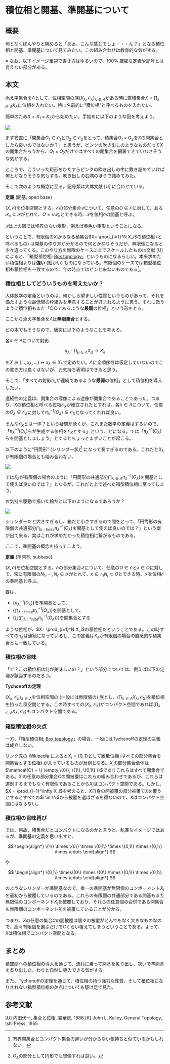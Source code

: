 # 積位相と開基、準開基について

## 概要

何となくぼんやりと眺めると「あぁ、こんな感じでしょ・・・ん？」となる積位相と開基、準開基について見てみたい。この組み合わせは教育的な気がする。

※ なお、以下イメージ重視で書き方はゆるいので、100% 厳密な定義や記号とは言えない部分がある。

## 本文

添え字集合を$\Lambda$として、位相空間の族$(X_\lambda, \mathcal{O}_\lambda)_{\lambda \in \Lambda}$がある時に直積集合$X = \prod_{\lambda \in \Lambda} X_\lambda$に位相を入れたい。特に名前的に“積位相”と呼べるものを入れたい。

簡単のため$X = X_1 \times X_2$から始めたい。手始めに以下のような図を考えよう。

![](product-topology/box.png)

まず安直に「開集合$O_1 \in \mathcal{O}_1$と$O_2 \in \mathcal{O}_2$をとって、積集合$O_1 \times O_2$を$X$の開集合としたら良いのではないか？」と思うが、ピンクの吹き出しのようなものだって$X$の開集合だろうから、$O_1 \times O_2$だけではすべての開集合を網羅できていなさそうな気がする。

ところで、こういった矩形をひたすらピンクの吹き出しの中に敷き詰めていけば何とかなりそうな気もする。吹き出しの右隅のほうで詰めてみた。

そこで次のような概念に至る。記号類は大体文献 [U] に合わせている。

**定義** (開基; open base)

$(X, \mathscr{O})$を位相空間とする。$\mathscr{O}$の部分集合$\mathscr{P}$について、任意の$O \in \mathscr{O}$に対して、ある$\mathscr{P}_o \subset \mathscr{P}$がとれて、$O = \cup \mathscr{P}_o$とできる時、$\mathscr{P}$を位相$\mathscr{O}$の開基と呼ぶ。

$\mathscr{P}$は上の図では境界のない矩形、例えば黄色い矩形ということになる。

ということで、有限個の$X_i$からなる積集合$X= \prod_{i=1}^N X_i$の積位相 (と呼べるもの) は開基の作り方が分かるので何とかなりそうだが、無限個になると少々違ってくる。このやり方を無限のケースにまでスケールしたものは文献 [U]によると、「箱型積位相; [Box topology](https://en.wikipedia.org/wiki/Box_topology)」というものになるらしい。本来求めたい積位相よりは**強い** (細かい) ものになっている。有限個のケースでは箱型積位相も積位相も一致するので、今の時点ではピンと来ないものである[^1]。

[^1]: 有界閉集合とコンパクト集合の違いが分からない気持ちと似ているかもしれない。

### 積位相としてどういうものを考えたいか？

大体数学の定義というのは、何かしら望ましい性質というものがあって、それを満たすような最低限の枠組みを用意することが好まれるように思う。それに倣うように積位相もまた「○○であるような**最弱**の位相」という形をとる。

ここから添え字集合を$\Lambda$は**無限集合**とする。

どの本でもそうなので、唐突に以下のようなことを考える。

各$\lambda \in \Lambda$について射影

$$
\pi_\lambda: \prod_{\mu \in \Lambda} X_\mu \to X_\lambda
$$

を$X \ni (\ldots, x_\lambda, \ldots) \mapsto x_\lambda \in X_\lambda$で定めたい。$\Lambda$に全順序性は仮定していないのでこの書き方は良くはないが、お気持ち表明はできると思う。

そこで、「すべての射影$\pi_\lambda$が連続であるような**最弱**の位相」として積位相を導入したい。

連続性の定義は、開集合の写像による逆像が開集合であることであった。つまり、$X$の積位相と呼べる位相$\mathcal{O}_X$が確立されたとすれば、各$\lambda \in \Lambda$について、任意の$O_\lambda \in \mathcal{O}_\lambda$に対して$\pi_\lambda^{-1}(O_\lambda) \in \mathcal{O}_X$となってくれれば良い。

そんな$\mathcal{O}_X$とは一体？という疑問が湧くが、これまた数学の定義はずるいので、「$\pi_\lambda^{-1}(O_\lambda)$らが生成する位相を$\mathcal{O}_X$とする」ということになる。では「$\pi_\lambda^{-1}(O_\lambda)$らを開基としましょう」とするとちょっとまずいことが起こる。

以下のように“円筒形” (シリンダー状)[^2] になって長すぎるのである。これだと$X_\lambda$が有限個の場合とも噛み合わない。

[^2]: $O_\lambda$の部分として円形でも想像すれば良い。

![](product-topology/cylinder.png)

では$X_\lambda$が有限個の場合のように「円筒形の共通部分$\bigcap_{\lambda \in \Lambda} \pi_\lambda^{-1}(O_\lambda)$を開基として使えば良いのでは？」となるが、これだと上で述べた箱型積位相に至ってしまう。

お気持ち駆動で描いた絵だと以下のようになるであろうか？

![](product-topology/cylinder_and_box.png)

シリンダーだと大きすぎるし、箱だと小さすぎるので間をとって、「円筒形の有限個の共通部分$\bigcap_{\lambda: \text{finite}} \pi_\lambda^{-1}(O_\lambda)$を開基として使えば良いのでは？」という案が出て来る。実はこれが求めたかった積位相に繋がるものである。

ここで、準開基の概念を持ってこよう。

**定義** (準開基; subbase)

$(X, \mathscr{O})$を位相空間とする。$\mathscr{O}$の部分集合$\mathscr{S}$について、任意の$O \in \mathscr{O}$と$x \in O$に対して、常に有限個の$N_1, \cdots, N_r \in \mathscr{S}$がとれて、$x \in \cap_i N_i \subset O$とできる時、$\mathscr{S}$を位相$\mathscr{O}$の準開基と呼ぶ。

要は、

- $\{ \pi_\lambda^{-1}(O_\lambda) \}$を準開基として、
- $\{ \bigcap_{\lambda: \text{finite}} \pi_\lambda^{-1}(O_\lambda) \}$を開基として、
- $\{ \bigcup \left(\bigcap_{\lambda: \text{finite}} \pi_\lambda^{-1}(O_\lambda)\right) \}$を開集合とする

ような位相が、$X= \prod_{i=1}^N X_i$の積位相だということである。この時すべての$\pi_\lambda$は連続になっているし、この定義は$X_\lambda$が有限個の場合の直感的な積集合とも一致している。

### 積位相の旨味

「で？この積位相は何が美味しいの？」という部分については、例えば以下の定理が該当するのだろう。

**Tychonoffの定理**

$(X_\lambda, \mathcal{O_\lambda})_{\lambda \in \Lambda}$を位相空間の (一般には無限個の) 族とし、$(\prod_{\lambda \in \Lambda} X_\lambda, \mathcal{O}_X)$を積位相を持った積空間とする。この時すべての$(X_\lambda, \mathcal{O_\lambda})$がコンパクト空間であれば$(\prod_{\lambda \in \Lambda} X_\lambda, \mathcal{O}_X)$もコンパクト空間である。

### 箱型積位相の欠点

一方、「箱型積位相; [Box topology](https://en.wikipedia.org/wiki/Box_topology)」の場合、一般にはTychonoffの定理の主張は成立しない。

リンク先の Wikipedia によると$X_i = \{0, 1\}$として離散位相 (すべての部分集合を開集合とする位相) が入っているものが反例となる。$X_i$の部分集合全体は$\mathcal{O} = \{ \empty,\{0\}, \{1\}, \{0,1\} \}$でありこれらはすべて開集合である。$X_i$の任意の部分集合$C$の開被覆はこれらの組み合わせであるが、これらは選別するまでもなく有限個であることから$X_i$はコンパクト空間である。しかし、$X = \prod_{i=1}^\infty X_i$を考えると、$X$自身の開被覆の部分被覆で$X$を覆うとするとすべての$i \in \N$から被覆を選ばざるを得ないので、$X$はコンパクト空間にはならない。

### 積位相の旨味再び

では、何故、積集合だとコンパクトになるのかと言うと、乱暴なイメージではあるが、準開基の定義を思い出すと、

$$
\begin{align*}
\{1\} \times \{0\} \times \{0,1\} \times \{0,1\} \times \{0,1\} \times \cdots
\end{align*}
$$

や

$$
\begin{align*}
\{0,1\} \times\{0\} \times \{0\} \times \{0,1\} \times \{0,1\} \times \cdots
\end{align*}
$$

のようなシリンダーが準開基なので、単一の準開基が無限個のコンポーネント$X_i$を最初から被覆しているのである。これらの有限個の共通部分である開基もまた無限個のコンポーネント$X_i$を被覆しており、それらの任意個の合併である開集合も無限個のコンポーネント$X_i$を被覆していることが分かる。

つまり、$X$の任意の集合$C$の開被覆は個々の被覆がとんでもなく大きなものなので、高々有限個を選ぶだけで$C$くらい覆えてしまうということである。よって、$X$は積位相でコンパクト空間となる。

## まとめ

積空間への積位相の導入を通じて、流れに乗って開基を炙り出し、次いで準開基を炙り出した。わりと自然に導入できる気がする。

また、Tychonoffの定理を通じて、積位相の持つ強力な性質、そして積位相になりきれない箱型積位相の欠点についても駆け足で見た。

## 参考文献

[U] 内田伏一, 集合と位相, 裳華房, 1986
[K] John L. Kelley, General Topology, Ishi Press, 1955
